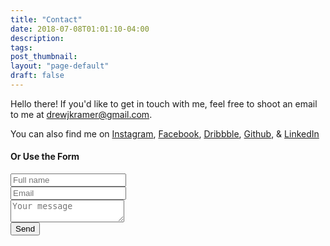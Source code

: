 ```yaml
---
title: "Contact"
date: 2018-07-08T01:01:10-04:00
description:
tags:
post_thumbnail:
layout: "page-default"
draft: false
---
```


Hello there! If you'd like to get in touch with me, feel free to shoot an email to me at [drewjkramer@gmail.com](mailto:drewjkramer@gmail.com). 

You can also find me on [Instagram](https://www.instagram.com/drewkramer), [Facebook](https://www.facebook.com/kramer.drew), [Dribbble](https://www.dribbble.com/drewkramer), [Github](https://www.github.com/drewkramer), & [LinkedIn](https://www.linkedin.com/in/drewjkramer/)

#### Or Use the Form

<form action="https://formspree.io/drewjkramer@gmail.com" method="POST" class="Form Form--contact">
  <div class="Form__group">
  <!-- <label class="Label Form__label small">Full Name</label> -->
  <input type="text" name="name" class="form-control form-control--text" required placeholder="Full name">
  </div>
  <div class="Form__group">
  <!-- <label class="Label Form__label small">Email</label> -->
  <input type="email" name="_replyto" class="form-control form-control--text" required placeholder="Email">
  </div><div class="Form__group">
  <!-- <label class="Label Form__label small">Message</label> -->
  <textarea class="form-control form-control--textearea" name="message" type="text" required placeholder="Your message"></textarea>
  </div>
  <div class="Form__group">
  <button type="submit" class="btn btn-secondary btn-submit">Send</button>
  </div>
</form>